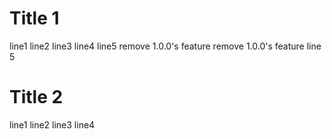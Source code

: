 # Title 1
line1
line2
line3
line4
line5
remove 1.0.0's feature
remove 1.0.0's feature line 5

# Title 2
line1
line2
line3
line4

